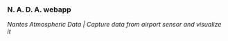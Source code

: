 ### N. A. D. A. webapp

_Nantes Atmospheric Data | Capture data from airport sensor and visualize it_
